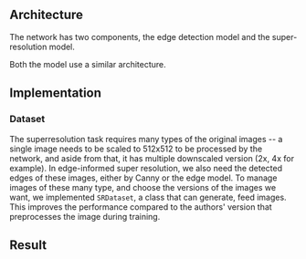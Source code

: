 ## Architecture

The network has two components, the edge detection model and the super-resolution model.

Both the model use a similar architecture.

## Implementation

### Dataset

The superresolution task requires many types of the original images -- a single image needs to be scaled to 512x512 to be processed by the network, and aside from that, it has multiple downscaled version (2x, 4x for example). In edge-informed super resolution, we also need the detected edges of these images, either by Canny or the edge model. To manage images of these many type, and choose the versions of the images we want, we implemented `SRDataset`, a class that can generate, feed images. This improves the performance compared to the authors' version that preprocesses the image during training.

## Result